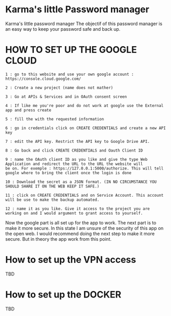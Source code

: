 # Karma's little Password manager
 Karma's little password manager The objectif of this password manager is an easy way to keep your password safe and back up.

# HOW TO SET UP THE GOOGLE CLOUD 
    1 : go to this website and use your own google account : https://console.cloud.google.com/
    
    2 : Create a new project (name does not mather)
    
    3 : Go at APIs & Services and in OAuth consent screen
    
    4 : If like me you're poor and do not work at google use the External app and press create
    
    5 : fill the with the requested information
    
    6 : go in credentials click on CREATE CREDENTIALS and create a new API key
    
    7 : edit the API key. Restrict the API key to Google Drive API.
    
    8 : Go back and click CREATE CREDENTIALS and Oauth Client ID
    
    9 : name the OAuth client ID as you like and give the type Web Application and redirect the URL to the URL the website will
    be on. For exemple : https://127.0.0.1:5000/authorize. This will tell google where to bring the client once the login is done
    
    10 : Download the secret as a JSON format. (IN NO CIRCUMSTANCE YOU SHOULD SHARE IT ON THE WEB KEEP IT SAFE.)
    
    11 : click on CREATE CREDENTIALS and on Service Account. This account will be use to make the backup automated. 
    
    12 : name it as you like. Give it access to the project you are working on and I would argument to grant access to yourself.

Now the google part is all set up for the app to work. The next part is to make it more secure. In this state I am unsure of the security of this app on the open web.
I would recommend doing the next step to make it more secure. But in theory the app work from this point. 

# How to set up the VPN access
TBD
# How to set up the DOCKER
TBD